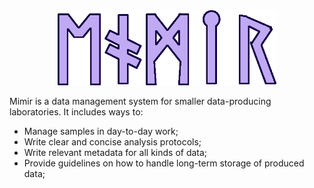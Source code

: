 <div align="center">
<img src="https://github.com/MrHedmad/mimir/blob/main/resources/images/mimir_flat.png" width="350">
</div>

Mimir is a data management system for smaller data-producing laboratories.
It includes ways to:
- Manage samples in day-to-day work;
- Write clear and concise analysis protocols;
- Write relevant metadata for all kinds of data;
- Provide guidelines on how to handle long-term storage of produced data;


